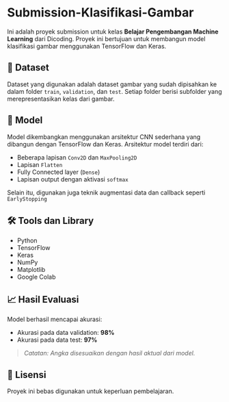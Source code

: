 # Submission-Klasifikasi-Gambar

Ini adalah proyek submission untuk kelas **Belajar Pengembangan Machine Learning** dari Dicoding. Proyek ini bertujuan untuk membangun model klasifikasi gambar menggunakan TensorFlow dan Keras.

## 📁 Dataset

Dataset yang digunakan adalah dataset gambar yang sudah dipisahkan ke dalam folder `train`, `validation`, dan `test`. Setiap folder berisi subfolder yang merepresentasikan kelas dari gambar.


## 🧠 Model

Model dikembangkan menggunakan arsitektur CNN sederhana yang dibangun dengan TensorFlow dan Keras. Arsitektur model terdiri dari:

- Beberapa lapisan `Conv2D` dan `MaxPooling2D`
- Lapisan `Flatten`
- Fully Connected layer (`Dense`)
- Lapisan output dengan aktivasi `softmax`

Selain itu, digunakan juga teknik augmentasi data dan callback seperti `EarlyStopping` 

## 🛠️ Tools dan Library

- Python
- TensorFlow
- Keras
- NumPy
- Matplotlib
- Google Colab

## 📈 Hasil Evaluasi

Model berhasil mencapai akurasi:
- Akurasi pada data validation: **98%**
- Akurasi pada data test: **97%**

> *Catatan: Angka disesuaikan dengan hasil aktual dari model.*

## 📄 Lisensi

Proyek ini bebas digunakan untuk keperluan pembelajaran.

